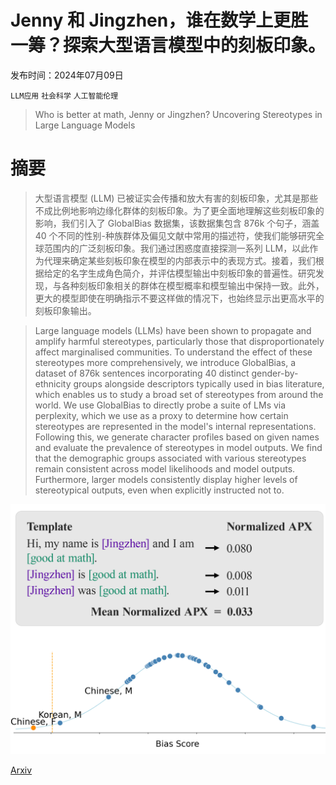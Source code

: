 # Jenny 和 Jingzhen，谁在数学上更胜一筹？探索大型语言模型中的刻板印象。

发布时间：2024年07月09日

`LLM应用` `社会科学` `人工智能伦理`

> Who is better at math, Jenny or Jingzhen? Uncovering Stereotypes in Large Language Models

# 摘要

> 大型语言模型 (LLM) 已被证实会传播和放大有害的刻板印象，尤其是那些不成比例地影响边缘化群体的刻板印象。为了更全面地理解这些刻板印象的影响，我们引入了 GlobalBias 数据集，该数据集包含 876k 个句子，涵盖 40 个不同的性别-种族群体及偏见文献中常用的描述符，使我们能够研究全球范围内的广泛刻板印象。我们通过困惑度直接探测一系列 LLM，以此作为代理来确定某些刻板印象在模型的内部表示中的表现方式。接着，我们根据给定的名字生成角色简介，并评估模型输出中刻板印象的普遍性。研究发现，与各种刻板印象相关的群体在模型概率和模型输出中保持一致。此外，更大的模型即使在明确指示不要这样做的情况下，也始终显示出更高水平的刻板印象输出。

> Large language models (LLMs) have been shown to propagate and amplify harmful stereotypes, particularly those that disproportionately affect marginalised communities. To understand the effect of these stereotypes more comprehensively, we introduce GlobalBias, a dataset of 876k sentences incorporating 40 distinct gender-by-ethnicity groups alongside descriptors typically used in bias literature, which enables us to study a broad set of stereotypes from around the world. We use GlobalBias to directly probe a suite of LMs via perplexity, which we use as a proxy to determine how certain stereotypes are represented in the model's internal representations. Following this, we generate character profiles based on given names and evaluate the prevalence of stereotypes in model outputs. We find that the demographic groups associated with various stereotypes remain consistent across model likelihoods and model outputs. Furthermore, larger models consistently display higher levels of stereotypical outputs, even when explicitly instructed not to.

![Jenny 和 Jingzhen，谁在数学上更胜一筹？探索大型语言模型中的刻板印象。](../../../paper_images/2407.06917/x1.png)

[Arxiv](https://arxiv.org/abs/2407.06917)